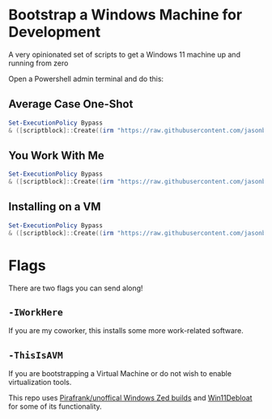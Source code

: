 # Bootstrap a Windows Machine for Development

A very opinionated set of scripts to get a Windows 11 machine up and running from zero

Open a Powershell admin terminal and do this:

## Average Case One-Shot

```powershell
Set-ExecutionPolicy Bypass
& ([scriptblock]::Create((irm "https://raw.githubusercontent.com/jasonbot/bootstrap-windows-development-machine/refs/heads/main/bootstrap.ps1")))
```

## You Work With Me

```powershell
Set-ExecutionPolicy Bypass
& ([scriptblock]::Create((irm "https://raw.githubusercontent.com/jasonbot/bootstrap-windows-development-machine/refs/heads/main/bootstrap.ps1"))) -IWorkHere
```

## Installing on a VM

```powershell
Set-ExecutionPolicy Bypass
& ([scriptblock]::Create((irm "https://raw.githubusercontent.com/jasonbot/bootstrap-windows-development-machine/refs/heads/main/bootstrap.ps1"))) -ThisIsAVM
```

# Flags

There are two flags you can send along!

## `-IWorkHere`

If you are my coworker, this installs some more work-related software.

## `-ThisIsAVM`

If you are bootstrapping a Virtual Machine or do not wish to enable virtualization tools.

This repo uses [Pirafrank/unoffical Windows Zed builds](https://github.com/pirafrank/zed_unofficial_win_builds/) and [Win11Debloat](https://github.com/Raphire/Win11Debloat) for some of its functionality.
